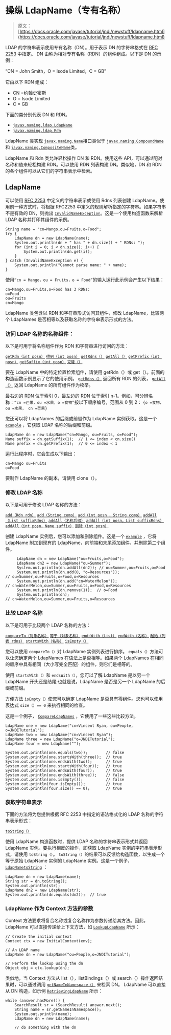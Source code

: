 # 操纵 LdapName（专有名称）

> 原文： [https://docs.oracle.com/javase/tutorial/jndi/newstuff/ldapname.html](https://docs.oracle.com/javase/tutorial/jndi/newstuff/ldapname.html)

LDAP 的字符串表示使用专有名称（DN）。用于表示 DN 的字符串格式在 [RFC 2253](http://www.ietf.org/rfc/rfc2253.txt) 中指定。 DN 由称为相对专有名称（RDN）的组件组成。以下是 DN 的示例：

“CN = John Smith，O = Isode Limited，C = GB”

它由以下 RDN 组成：

*   CN =约翰史密斯
*   O = Isode Limited
*   C = GB

下面的类分别代表 DN 和 RDN。

*   [`javax.naming.ldap.LdapName`](https://docs.oracle.com/javase/8/docs/api/javax/naming/ldap/LdapName.html)
*   [`javax.naming.ldap.Rdn`](https://docs.oracle.com/javase/8/docs/api/javax/naming/ldap/Rdn.html)

LdapName 类实现 [`javax.naming.Name`](https://docs.oracle.com/javase/8/docs/api/javax/naming/Name.html)接口类似于 [`javax.naming.CompoundName`](https://docs.oracle.com/javase/8/docs/api/javax/naming/Name.html)和 [`javax.naming.CompositeName`](https://docs.oracle.com/javase/8/docs/api/javax/naming/CompositeName.html)类。

LdapName 和 Rdn 类允许轻松操作 DN 和 RDN。使用这些 API，可以通过配对名称和值来轻松构建 RDN。可以使用 RDN 列表构建 DN。类似地，DN 和 RDN 的各个组件可以从它们的字符串表示中检索。

## LdapName

可以使用 [RFC 2253](http://www.ietf.org/rfc/rfc2253.txt) 中定义的字符串表示或使用 Rdns 列表创建 LdapName。使用前一种方式时，将根据 RFC2253 中定义的规则解析指定的字符串。如果字符串不是有效的 DN，则抛出 [`InvalidNameException`](https://docs.oracle.com/javase/8/docs/api/javax/naming/InvalidNameException.html)。这是一个使用构造函数来解析 LDAP 名称并打印其组件的示例。

```
String name = "cn=Mango,ou=Fruits,o=Food";
try {
    LdapName dn = new LdapName(name);
    System.out.println(dn + " has " + dn.size() + " RDNs: ");
    for (int i = 0; i < dn.size(); i++) {
        System.out.println(dn.get(i));
    }
} catch (InvalidNameException e) {
    System.out.println("Cannot parse name: " + name);
}

```

使用`“cn = Mango，ou = Fruits，o = Food”`的输入运行此示例会产生以下结果：

```
cn=Mango,ou=Fruits,o=Food has 3 RDNs: 
o=Food
ou=Fruits
cn=Mango

```

LdapName 类包含以 RDN 和字符串形式访问其组件，修改 LdapName，比较两个 LdapNames 是否相等以及获取名称的字符串表示形式的方法。

### 访问 LDAP 名称的名称组件：

以下是可用于将名称组件作为 RDN 和字符串进行访问的方法：

[`getRdn（int posn）`](https://docs.oracle.com/javase/8/docs/api/javax/naming/ldap/LdapName.html#getRdn-int-)
[`得到（int posn）`](https://docs.oracle.com/javase/8/docs/api/javax/naming/ldap/LdapName.html#get-int-)
[`getRdns（）`](https://docs.oracle.com/javase/8/docs/api/javax/naming/ldap/LdapName.html#getRdns--)
[`getAll（）`](https://docs.oracle.com/javase/8/docs/api/javax/naming/ldap/LdapName.html#getAll--)
[`getPrefix（int posn）`](https://docs.oracle.com/javase/8/docs/api/javax/naming/ldap/LdapName.html#getPrefix-intposn-)
[`getSuffix（int posn）`](https://docs.oracle.com/javase/8/docs/api/javax/naming/ldap/LdapName.html#getSuffix-intposn-)
[`克隆（）`](https://docs.oracle.com/javase/8/docs/api/javax/naming/ldap/LdapName.html#clone--)

要在 LdapName 中的特定位置检索组件，请使用 getRdn（）或 get（）。前面的构造函数示例显示了它的使用示例。 [`getRdns（）`](https://docs.oracle.com/javase/8/docs/api/javax/naming/ldap/LdapName.html#getRdns--) 返回所有 RDN 的列表， [`getAll（）`](https://docs.oracle.com/javase/8/docs/api/javax/naming/ldap/LdapName.html#getAll--) 返回 LdapName 的所有组件作为枚举。

最右边的 RDN 位于索引 0，最左边的 RDN 位于索引 n-1。例如，可分辨名称：`“cn =芒果，ou =水果，o =食物”`按以下顺序编号，范围从 0 到 2： `{o =食物，ou =水果， cn =芒果}`

您还可以将 LdapNames 的后缀或前缀作为 LdapName 实例获取。这是一个 [`example`](examples/LdapNameSuffixPrefix.java) ，它获取 LDAP 名称的后缀和前缀。

```
LdapName dn = new LdapName("cn=Mango, ou=Fruits, o=Food");
Name suffix = dn.getSuffix(1);  // 1 <= index < cn.size()
Name prefix = dn.getPrefix(1);  // 0 <= index < 1

```

运行此程序时，它会生成以下输出：

```
cn=Mango ou=Fruits
o=Food 

```

要制作 LdapName 的副本，请使用 clone（）。

### 修改 LDAP 名称

以下是可用于修改 LDAP 名称的方法：

[`add（Rdn rdn）`](https://docs.oracle.com/javase/8/docs/api/javax/naming/ldap/LdapName.html#add-Rdn-)
[`add（String comp）`](https://docs.oracle.com/javase/8/docs/api/javax/naming/ldap/LdapName.html#add-String-)
[`add（int posn ，String comp）`](https://docs.oracle.com/javase/8/docs/api/javax/naming/ldap/LdapName.html#add-int-String-)
[`addAll（List suffixRdns）`](https://docs.oracle.com/javase/8/docs/api/javax/naming/ldap/LdapName.html#addAll-List-)
[`addAll（名称后缀）`](https://docs.oracle.com/javase/8/docs/api/javax/naming/ldap/LdapName.html#addAll-Namesuffix-)
[`addAll（int posn，List suffixRdns）`](https://docs.oracle.com/javase/8/docs/api/javax/naming/ldap/LdapName.html#addAll-int-List-)
[`addAll（int posn，Name suffix）`](https://docs.oracle.com/javase/8/docs/api/javax/naming/ldap/LdapName.html#addAll-int-Name-)
[`删除（int posn）`](https://docs.oracle.com/javase/8/docs/api/javax/naming/ldap/LdapName.html#remove-int-)

创建 LdapName 实例后，您可以添加和删除组件。这是一个 [`example`](examples/ModifyLdapName.java) ，它将 LdapName 附加到现有的 LdapName，向前端和末尾添加组件，并删除第二个组件。

```
     LdapName dn = new LdapName("ou=Fruits,o=Food");
     LdapName dn2 = new LdapName("ou=Summer");
     System.out.println(dn.addAll(dn2)); // ou=Summer,ou=Fruits,o=Food
     System.out.println(dn.add(0, "o=Resources")); 
// ou=Summer,ou=Fruits,o=Food,o=Resources
     System.out.println(dn.add("cn=WaterMelon")); 
// cn=WaterMelon,ou=Summer,ou=Fruits,o=Food,o=Resources
     System.out.println(dn.remove(1));  // o=Food
     System.out.println(dn);  
// cn=WaterMelon,ou=Summer,ou=Fruits,o=Resources

```

### 比较 LDAP 名称

以下是可用于比较两个 LDAP 名称的方法：

[`compareTo（对象名称）`](https://docs.oracle.com/javase/8/docs/api/javax/naming/ldap/LdapName.html#compareTo-Object-)
[`等于（对象名称）`](https://docs.oracle.com/javase/8/docs/api/javax/naming/ldap/LdapName.html#equals-Object-)
[`endsWith（List）`](https://docs.oracle.com/javase/8/docs/api/javax/naming/ldap/LdapName.html#endsWith-List-)
[`endWith（名称）`](https://docs.oracle.com/javase/8/docs/api/javax/naming/ldap/LdapName.html#endsWith-Name-)
[`起始（列表 rdns）`](https://docs.oracle.com/javase/8/docs/api/javax/naming/ldap/LdapName.html#startsWith-iList-)
[`startsWith（名称）`](https://docs.oracle.com/javase/8/docs/api/javax/naming/ldap/LdapName.html#startsWith-Name-)
[`isEmpty（）`](https://docs.oracle.com/javase/8/docs/api/javax/naming/ldap/LdapName.html#isEmpty--)

您可以使用 `compareTo（）`对 LdapName 实例列表进行排序。 `equals（）`方法可以让您确定两个 LdapNames 在语法上是否相等。如果两个 LdapNames 在相同的顺序中具有相同（大小写完全匹配）的组件，则它们是相等的。

使用 `startsWith（）`和 `endsWith（）`，您可以了解 LdapName 是以另一个 LdapName 开头还是结尾;也就是说，LdapName 是否是另一个 LdapName 的后缀或前缀。

方便方法 `isEmpty（）`使您可以确定 LdapName 是否具有零组件。您也可以使用表达式 `size（）== 0` 来执行相同的检查。

这是一个例子， [`CompareLdapNames`](examples/CompareLdapNames.java) ，它使用了一些这些比较方法。

```
LdapName one = new LdapName("cn=Vincent Ryan, ou=People, o=JNDITutorial");
LdapName two = new LdapName("cn=Vincent Ryan");
LdapName three = new LdapName("o=JNDITutorial");
LdapName four = new LdapName("");

System.out.println(one.equals(two));        // false
System.out.println(one.startsWith(three));  // true
System.out.println(one.endsWith(two));      // true
System.out.println(one.startsWith(four));   // true
System.out.println(one.endsWith(four));     // true
System.out.println(one.endsWith(three));    // false
System.out.println(one.isEmpty());          // false
System.out.println(four.isEmpty());         // true
System.out.println(four.size() == 0);       // true

```

### 获取字符串表示

下面的方法将为您提供根据 RFC 2253 中指定的语法格式化的 LDAP 名称的字符串表示形式：

[`toString（）`](https://docs.oracle.com/javase/8/docs/api/javax/naming/ldap/LdapName.html#toString--)

使用 LdapName 构造函数时，提供 LDAP 名称的字符串表示形式并返回 LdapName 实例。要执行相反的操作，即获取 LdapName 实例的字符串表示形式，请使用 `toString（）`。 `toString（）`的结果可以反馈给构造函数，以生成一个等于原始 LdapName 实例的 LdapName 实例。这是一个例子， [`LdapNametoString`](examples/LdapNametoString.java) ：

```
LdapName dn = new LdapName(name);
String str = dn.toString();
System.out.println(str);
LdapName dn2 = new LdapName(str);
System.out.println(dn.equals(dn2));  // true

```

### LdapName 作为 Context 方法的参数

Context 方法要求将复合名称或复合名称作为参数传递给其方法。因此，LdapName 可以直接传递给上下文方法，如 [`LookupLdapName`](examples/LookupLdapName.java) 所示：

```
// Create the initial context
Context ctx = new InitialContext(env);

// An LDAP name
LdapName dn = new LdapName("ou=People,o=JNDITutorial");

// Perform the lookup using the dn
Object obj = ctx.lookup(dn);

```

类似地，当 Context 方法从 list（），listBindings（）或 search（）操作返回结果时，可以通过调用 [`getNameInNamespace（）`](https://docs.oracle.com/javase/8/docs/api/javax/naming/ldap/LdapName.html#getNameInNamepspace--) 来检索 DN。 LdapName 可以直接从 DN 构造，如示例 [`RetrievingLdapName`](examples/RetrievingLdapName.java) 所示：

```
while (answer.hasMore()) {
    SearchResult sr = (SearchResult) answer.next();
    String name = sr.getNameInNamespace();
    System.out.println(name);
    LdapName dn = new LdapName(name);

    // do something with the dn

```